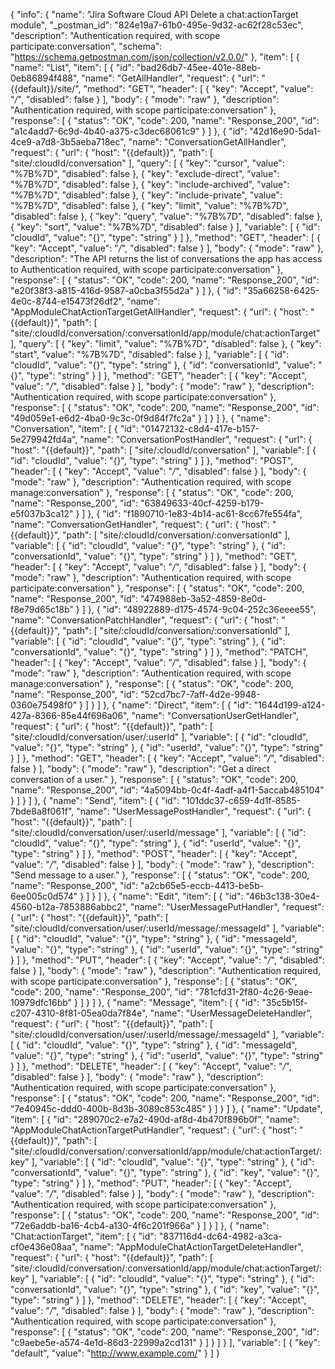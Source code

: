 {
  "info": {
    "name": "Jira Software Cloud API Delete a chat:actionTarget module",
    "_postman_id": "824e19a7-61b0-495e-9d32-ac62f28c53ec",
    "description": "Authentication required, with scope participate:conversation",
    "schema": "https://schema.getpostman.com/json/collection/v2.0.0/"
  },
  "item": [
    {
      "name": "List",
      "item": [
        {
          "id": "bad26db7-45ee-401e-88eb-0eb86894f488",
          "name": "GetAllHandler",
          "request": {
            "url": "{{default}}/site/",
            "method": "GET",
            "header": [
              {
                "key": "Accept",
                "value": "*/*",
                "disabled": false
              }
            ],
            "body": {
              "mode": "raw"
            },
            "description": "Authentication required, with scope participate:conversation"
          },
          "response": [
            {
              "status": "OK",
              "code": 200,
              "name": "Response_200",
              "id": "a1c4add7-6c9d-4b40-a375-c3dec68061c9"
            }
          ]
        },
        {
          "id": "42d16e90-5da1-4ce9-a7d8-3b5aeba718ec",
          "name": "ConversationGetAllHandler",
          "request": {
            "url": {
              "host": "{{default}}",
              "path": [
                "site/:cloudId/conversation"
              ],
              "query": [
                {
                  "key": "cursor",
                  "value": "%7B%7D",
                  "disabled": false
                },
                {
                  "key": "exclude-direct",
                  "value": "%7B%7D",
                  "disabled": false
                },
                {
                  "key": "include-archived",
                  "value": "%7B%7D",
                  "disabled": false
                },
                {
                  "key": "include-private",
                  "value": "%7B%7D",
                  "disabled": false
                },
                {
                  "key": "limit",
                  "value": "%7B%7D",
                  "disabled": false
                },
                {
                  "key": "query",
                  "value": "%7B%7D",
                  "disabled": false
                },
                {
                  "key": "sort",
                  "value": "%7B%7D",
                  "disabled": false
                }
              ],
              "variable": [
                {
                  "id": "cloudId",
                  "value": "{}",
                  "type": "string"
                }
              ]
            },
            "method": "GET",
            "header": [
              {
                "key": "Accept",
                "value": "*/*",
                "disabled": false
              }
            ],
            "body": {
              "mode": "raw"
            },
            "description": "The API returns the list of conversations the app has access to Authentication required, with scope participate:conversation"
          },
          "response": [
            {
              "status": "OK",
              "code": 200,
              "name": "Response_200",
              "id": "e20f38f3-a815-416d-9587-a0cba3f55d2a"
            }
          ]
        },
        {
          "id": "35a66258-6425-4e0c-8744-e15473f26df2",
          "name": "AppModuleChatActionTargetGetAllHandler",
          "request": {
            "url": {
              "host": "{{default}}",
              "path": [
                "site/:cloudId/conversation/:conversationId/app/module/chat:actionTarget"
              ],
              "query": [
                {
                  "key": "limit",
                  "value": "%7B%7D",
                  "disabled": false
                },
                {
                  "key": "start",
                  "value": "%7B%7D",
                  "disabled": false
                }
              ],
              "variable": [
                {
                  "id": "cloudId",
                  "value": "{}",
                  "type": "string"
                },
                {
                  "id": "conversationId",
                  "value": "{}",
                  "type": "string"
                }
              ]
            },
            "method": "GET",
            "header": [
              {
                "key": "Accept",
                "value": "*/*",
                "disabled": false
              }
            ],
            "body": {
              "mode": "raw"
            },
            "description": "Authentication required, with scope participate:conversation"
          },
          "response": [
            {
              "status": "OK",
              "code": 200,
              "name": "Response_200",
              "id": "49d059e1-e6d2-4ba0-9c3c-0f9d84f7fc2a"
            }
          ]
        }
      ]
    },
    {
      "name": "Conversation",
      "item": [
        {
          "id": "01472132-c8d4-417e-b157-5e279942fd4a",
          "name": "ConversationPostHandler",
          "request": {
            "url": {
              "host": "{{default}}",
              "path": [
                "site/:cloudId/conversation"
              ],
              "variable": [
                {
                  "id": "cloudId",
                  "value": "{}",
                  "type": "string"
                }
              ]
            },
            "method": "POST",
            "header": [
              {
                "key": "Accept",
                "value": "*/*",
                "disabled": false
              }
            ],
            "body": {
              "mode": "raw"
            },
            "description": "Authentication required, with scope manage:conversation"
          },
          "response": [
            {
              "status": "OK",
              "code": 200,
              "name": "Response_200",
              "id": "63849633-40cf-4259-b179-e5f037b3ca12"
            }
          ]
        },
        {
          "id": "f1890710-1e83-4b14-ac61-8cc67fe554fa",
          "name": "ConversationGetHandler",
          "request": {
            "url": {
              "host": "{{default}}",
              "path": [
                "site/:cloudId/conversation/:conversationId"
              ],
              "variable": [
                {
                  "id": "cloudId",
                  "value": "{}",
                  "type": "string"
                },
                {
                  "id": "conversationId",
                  "value": "{}",
                  "type": "string"
                }
              ]
            },
            "method": "GET",
            "header": [
              {
                "key": "Accept",
                "value": "*/*",
                "disabled": false
              }
            ],
            "body": {
              "mode": "raw"
            },
            "description": "Authentication required, with scope participate:conversation"
          },
          "response": [
            {
              "status": "OK",
              "code": 200,
              "name": "Response_200",
              "id": "474988eb-3a52-4859-8e0d-f8e79d65c18b"
            }
          ]
        },
        {
          "id": "48922889-d175-4574-9c04-252c36eeee55",
          "name": "ConversationPatchHandler",
          "request": {
            "url": {
              "host": "{{default}}",
              "path": [
                "site/:cloudId/conversation/:conversationId"
              ],
              "variable": [
                {
                  "id": "cloudId",
                  "value": "{}",
                  "type": "string"
                },
                {
                  "id": "conversationId",
                  "value": "{}",
                  "type": "string"
                }
              ]
            },
            "method": "PATCH",
            "header": [
              {
                "key": "Accept",
                "value": "*/*",
                "disabled": false
              }
            ],
            "body": {
              "mode": "raw"
            },
            "description": "Authentication required, with scope manage:conversation"
          },
          "response": [
            {
              "status": "OK",
              "code": 200,
              "name": "Response_200",
              "id": "52cd7bc7-7aff-4d2e-9948-0360e75498f0"
            }
          ]
        }
      ]
    },
    {
      "name": "Direct",
      "item": [
        {
          "id": "1644d199-a124-427a-8366-85e44f696a06",
          "name": "ConversationUserGetHandler",
          "request": {
            "url": {
              "host": "{{default}}",
              "path": [
                "site/:cloudId/conversation/user/:userId"
              ],
              "variable": [
                {
                  "id": "cloudId",
                  "value": "{}",
                  "type": "string"
                },
                {
                  "id": "userId",
                  "value": "{}",
                  "type": "string"
                }
              ]
            },
            "method": "GET",
            "header": [
              {
                "key": "Accept",
                "value": "*/*",
                "disabled": false
              }
            ],
            "body": {
              "mode": "raw"
            },
            "description": "Get a direct conversation of a user."
          },
          "response": [
            {
              "status": "OK",
              "code": 200,
              "name": "Response_200",
              "id": "4a5094bb-0c4f-4adf-a4f1-5accab485104"
            }
          ]
        }
      ]
    },
    {
      "name": "Send",
      "item": [
        {
          "id": "101ddc37-c659-4d1f-8585-7bde8a8f061f",
          "name": "UserMessagePostHandler",
          "request": {
            "url": {
              "host": "{{default}}",
              "path": [
                "site/:cloudId/conversation/user/:userId/message"
              ],
              "variable": [
                {
                  "id": "cloudId",
                  "value": "{}",
                  "type": "string"
                },
                {
                  "id": "userId",
                  "value": "{}",
                  "type": "string"
                }
              ]
            },
            "method": "POST",
            "header": [
              {
                "key": "Accept",
                "value": "*/*",
                "disabled": false
              }
            ],
            "body": {
              "mode": "raw"
            },
            "description": "Send message to a user."
          },
          "response": [
            {
              "status": "OK",
              "code": 200,
              "name": "Response_200",
              "id": "a2cb65e5-eccb-4413-be5b-6ee005c0d574"
            }
          ]
        }
      ]
    },
    {
      "name": "Edit",
      "item": [
        {
          "id": "46b3c138-30e4-4560-b12a-7853886abbc2",
          "name": "UserMessagePutHandler",
          "request": {
            "url": {
              "host": "{{default}}",
              "path": [
                "site/:cloudId/conversation/user/:userId/message/:messageId"
              ],
              "variable": [
                {
                  "id": "cloudId",
                  "value": "{}",
                  "type": "string"
                },
                {
                  "id": "messageId",
                  "value": "{}",
                  "type": "string"
                },
                {
                  "id": "userId",
                  "value": "{}",
                  "type": "string"
                }
              ]
            },
            "method": "PUT",
            "header": [
              {
                "key": "Accept",
                "value": "*/*",
                "disabled": false
              }
            ],
            "body": {
              "mode": "raw"
            },
            "description": "Authentication required, with scope participate:conversation"
          },
          "response": [
            {
              "status": "OK",
              "code": 200,
              "name": "Response_200",
              "id": "781cfd31-2f80-4c26-9eae-10979dfc16bb"
            }
          ]
        }
      ]
    },
    {
      "name": "Message",
      "item": [
        {
          "id": "35c5b15f-c207-4310-8f81-05ea0da7f84e",
          "name": "UserMessageDeleteHandler",
          "request": {
            "url": {
              "host": "{{default}}",
              "path": [
                "site/:cloudId/conversation/user/:userId/message/:messageId"
              ],
              "variable": [
                {
                  "id": "cloudId",
                  "value": "{}",
                  "type": "string"
                },
                {
                  "id": "messageId",
                  "value": "{}",
                  "type": "string"
                },
                {
                  "id": "userId",
                  "value": "{}",
                  "type": "string"
                }
              ]
            },
            "method": "DELETE",
            "header": [
              {
                "key": "Accept",
                "value": "*/*",
                "disabled": false
              }
            ],
            "body": {
              "mode": "raw"
            },
            "description": "Authentication required, with scope participate:conversation"
          },
          "response": [
            {
              "status": "OK",
              "code": 200,
              "name": "Response_200",
              "id": "7e40945c-ddd0-400b-8d3b-3089c853c485"
            }
          ]
        }
      ]
    },
    {
      "name": "Update",
      "item": [
        {
          "id": "289070c2-e7a2-490d-af8d-4b470f896b0f",
          "name": "AppModuleChatActionTargetPutHandler",
          "request": {
            "url": {
              "host": "{{default}}",
              "path": [
                "site/:cloudId/conversation/:conversationId/app/module/chat:actionTarget/:key"
              ],
              "variable": [
                {
                  "id": "cloudId",
                  "value": "{}",
                  "type": "string"
                },
                {
                  "id": "conversationId",
                  "value": "{}",
                  "type": "string"
                },
                {
                  "id": "key",
                  "value": "{}",
                  "type": "string"
                }
              ]
            },
            "method": "PUT",
            "header": [
              {
                "key": "Accept",
                "value": "*/*",
                "disabled": false
              }
            ],
            "body": {
              "mode": "raw"
            },
            "description": "Authentication required, with scope participate:conversation"
          },
          "response": [
            {
              "status": "OK",
              "code": 200,
              "name": "Response_200",
              "id": "72e6addb-ba16-4cb4-a130-4f6c201f966a"
            }
          ]
        }
      ]
    },
    {
      "name": "Chat:actionTarget",
      "item": [
        {
          "id": "837116d4-dc64-4982-a3ca-cf0e436e08aa",
          "name": "AppModuleChatActionTargetDeleteHandler",
          "request": {
            "url": {
              "host": "{{default}}",
              "path": [
                "site/:cloudId/conversation/:conversationId/app/module/chat:actionTarget/:key"
              ],
              "variable": [
                {
                  "id": "cloudId",
                  "value": "{}",
                  "type": "string"
                },
                {
                  "id": "conversationId",
                  "value": "{}",
                  "type": "string"
                },
                {
                  "id": "key",
                  "value": "{}",
                  "type": "string"
                }
              ]
            },
            "method": "DELETE",
            "header": [
              {
                "key": "Accept",
                "value": "*/*",
                "disabled": false
              }
            ],
            "body": {
              "mode": "raw"
            },
            "description": "Authentication required, with scope participate:conversation"
          },
          "response": [
            {
              "status": "OK",
              "code": 200,
              "name": "Response_200",
              "id": "c9aebe5e-a574-4e1d-86d3-22999a2cd131"
            }
          ]
        }
      ]
    }
  ],
  "variable": [
    {
      "key": "default",
      "value": "http://www.example.com/"
    }
  ]
}